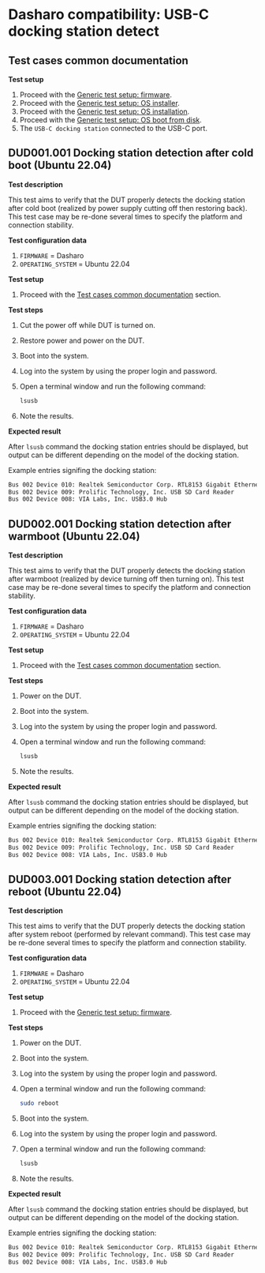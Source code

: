 # Dasharo compatibility: USB-C docking station detect

## Test cases common documentation

**Test setup**

1. Proceed with the
    [Generic test setup: firmware](../../generic-test-setup/#firmware).
1. Proceed with the
    [Generic test setup: OS installer](../../generic-test-setup/#os-installer).
1. Proceed with the
    [Generic test setup: OS installation](../../generic-test-setup/#os-installation).
1. Proceed with the
    [Generic test setup: OS boot from disk](../../generic-test-setup/#os-boot-from-disk).
1. The `USB-C docking station` connected to the USB-C port.

## DUD001.001 Docking station detection after cold boot (Ubuntu 22.04)

**Test description**

This test aims to verify that the DUT properly detects the docking station after
cold boot (realized by power supply cutting off then restoring back).
This test case may be re-done several times to specify the platform and
connection stability.

**Test configuration data**

1. `FIRMWARE` = Dasharo
1. `OPERATING_SYSTEM` = Ubuntu 22.04

**Test setup**

1. Proceed with the
    [Test cases common documentation](#test-cases-common-documentation) section.

**Test steps**

1. Cut the power off while DUT is turned on.
1. Restore power and power on the DUT.
1. Boot into the system.
1. Log into the system by using the proper login and password.
1. Open a terminal window and run the following command:

    ```bash
    lsusb
    ```

1. Note the results.

**Expected result**

After `lsusb` command the docking station entries should be displayed, but
output can be different depending on the model of the docking station.

Example entries signifing the docking station:

```bash
Bus 002 Device 010: Realtek Semiconductor Corp. RTL8153 Gigabit Ethernet Adapter
Bus 002 Device 009: Prolific Technology, Inc. USB SD Card Reader
Bus 002 Device 008: VIA Labs, Inc. USB3.0 Hub
```

## DUD002.001 Docking station detection after warmboot (Ubuntu 22.04)

**Test description**

This test aims to verify that the DUT properly detects the docking station
after warmboot (realized by device turning off then turning on). This test case
may be re-done several times to specify the platform and connection stability.

**Test configuration data**

1. `FIRMWARE` = Dasharo
1. `OPERATING_SYSTEM` = Ubuntu 22.04

**Test setup**

1. Proceed with the
    [Test cases common documentation](#test-cases-common-documentation) section.

**Test steps**

1. Power on the DUT.
1. Boot into the system.
1. Log into the system by using the proper login and password.
1. Open a terminal window and run the following command:

    ```bash
    lsusb
    ```

1. Note the results.

**Expected result**

After `lsusb` command the docking station entries should be displayed, but
output can be different depending on the model of the docking station.

Example entries signifing the docking station:

```bash
Bus 002 Device 010: Realtek Semiconductor Corp. RTL8153 Gigabit Ethernet Adapter
Bus 002 Device 009: Prolific Technology, Inc. USB SD Card Reader
Bus 002 Device 008: VIA Labs, Inc. USB3.0 Hub
```

## DUD003.001 Docking station detection after reboot (Ubuntu 22.04)

**Test description**

This test aims to verify that the DUT properly detects the docking station
after system reboot (performed by relevant command). This test case may be
re-done several times to specify the platform and connection stability.

**Test configuration data**

1. `FIRMWARE` = Dasharo
1. `OPERATING_SYSTEM` = Ubuntu 22.04

**Test setup**

1. Proceed with the
    [Generic test setup: firmware](../../generic-test-setup/#firmware).

**Test steps**

1. Power on the DUT.
1. Boot into the system.
1. Log into the system by using the proper login and password.
1. Open a terminal window and run the following command:

    ```bash
    sudo reboot
    ```

1. Boot into the system.
1. Log into the system by using the proper login and password.
1. Open a terminal window and run the following command:

    ```bash
    lsusb
    ```

1. Note the results.

**Expected result**

After `lsusb` command the docking station entries should be displayed, but
output can be different depending on the model of the docking station.

Example entries signifing the docking station:

```bash
Bus 002 Device 010: Realtek Semiconductor Corp. RTL8153 Gigabit Ethernet Adapter
Bus 002 Device 009: Prolific Technology, Inc. USB SD Card Reader
Bus 002 Device 008: VIA Labs, Inc. USB3.0 Hub
```
